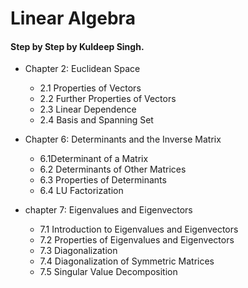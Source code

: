 # Linear Algebra 
<h4>Step by Step by Kuldeep Singh.</h4>

- Chapter 2: Euclidean Space
    - 2.1 Properties of Vectors
    - 2.2 Further Properties of Vectors
    - 2.3 Linear Dependence
    - 2.4 Basis and Spanning Set

- Chapter 6: Determinants and the Inverse Matrix
    - 6.1Determinant of a Matrix
    - 6.2 Determinants of Other Matrices
    - 6.3 Properties of Determinants
    - 6.4 LU Factorization
- chapter 7: Eigenvalues and Eigenvectors
    - 7.1 Introduction to Eigenvalues and Eigenvectors
    - 7.2 Properties of Eigenvalues and Eigenvectors
    - 7.3 Diagonalization
    - 7.4 Diagonalization of Symmetric Matrices
    - 7.5 Singular Value Decomposition
  
   
